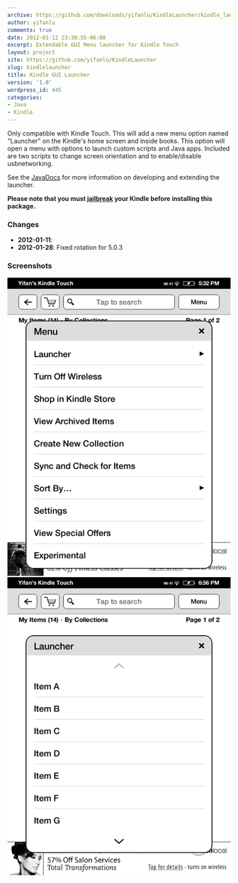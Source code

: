 ```yaml
---
archive: https://github.com/downloads/yifanlu/KindleLauncher/kindle_launcher_1.0.1.zip
author: yifanlu
comments: true
date: 2012-01-12 23:38:55-06:00
excerpt: Extendable GUI Menu launcher for Kindle Touch
layout: project
site: https://github.com/yifanlu/KindleLauncher
slug: kindlelauncher
title: Kindle GUI Launcher
version: '1.0'
wordpress_id: 445
categories:
- Java
- Kindle
---
```


Only compatible with Kindle Touch. This will add a new menu option named "Launcher" on the Kindle's home screen and inside books. This option will open a menu with options to launch custom scripts and Java apps. Included are two scripts to change screen orientation and to enable/disable usbnetworking.

See the [JavaDocs](http://yifanlu.github.com/KindleLauncher) for more information on developing and extending the launcher.

**Please note that you must [jailbreak](/p/kindle-touch-jailbreak/) your Kindle before installing this package.**

### Changes

* **2012-01-11**: 
* **2012-01-28**: Fixed rotation for 5.0.3

### Screenshots

![Screen 0](/images/2012/01/screenshot_2011-12-14T17_32_22-0600.gif)
![Screen 1](/images/2012/01/screenshot_2011-12-15T18_56_35-0600.gif)

